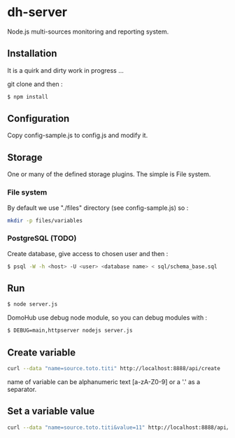 # dh-server

Node.js multi-sources monitoring and reporting system.

## Installation

It is a quirk and dirty work in progress ...

git clone and then :
```sh
$ npm install
```

## Configuration

Copy config-sample.js to config.js and modify it.

## Storage

One or many of the defined storage plugins. The simple is File system.

### File system

By default we use "./files" directory (see config-sample.js) so :

```sh
mkdir -p files/variables
```

### PostgreSQL (TODO)

Create database, give access to chosen user and then :
```sh
$ psql -W -h <host> -U <user> <database name> < sql/schema_base.sql
```

## Run

```sh
$ node server.js
```

DomoHub use debug node module, so you can debug modules with :

```sh
$ DEBUG=main,httpserver nodejs server.js
```

## Create variable

```sh
curl --data "name=source.toto.titi" http://localhost:8888/api/create
```
name of variable can be alphanumeric text [a-zA-Z0-9] or a '.' as a separator.

## Set a variable value

```sh
curl --data "name=source.toto.titi&value=11" http://localhost:8888/api/add_value
```
